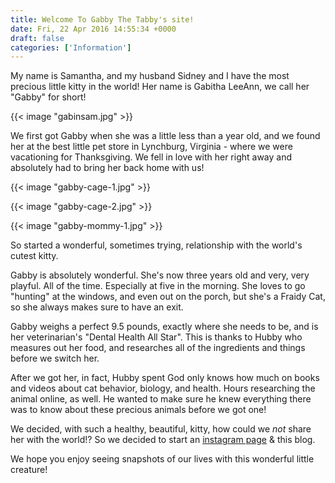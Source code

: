 ```yaml
---
title: Welcome To Gabby The Tabby's site!
date: Fri, 22 Apr 2016 14:55:34 +0000
draft: false
categories: ['Information']
---
```


My name is Samantha, and my husband Sidney and I have the most precious little kitty in the world! Her name is Gabitha LeeAnn, we call her "Gabby" for short!

{{< image "gabinsam.jpg" >}}

We first got Gabby when she was a little less than a year old, and we found her at the best little pet store in Lynchburg, Virginia - where we were vacationing for Thanksgiving. We fell in love with her right away and absolutely had to bring her back home with us!

{{< image "gabby-cage-1.jpg" >}}

{{< image "gabby-cage-2.jpg" >}}

{{< image "gabby-mommy-1.jpg" >}}    

So started a wonderful, sometimes trying, relationship with the world's cutest kitty.

Gabby is absolutely wonderful. She's now three years old and very, very playful. All of the time. Especially at five in the morning. She loves to go "hunting" at the windows, and even out on the porch, but she's a Fraidy Cat, so she always makes sure to have an exit.

Gabby weighs a perfect 9.5 pounds, exactly where she needs to be, and is her veterinarian's "Dental Health All Star". This is thanks to Hubby who measures out her food, and researches all of the ingredients and things before we switch her.

After we got her, in fact, Hubby spent God only knows how much on books and videos about cat behavior, biology, and health. Hours researching the animal online, as well. He wanted to make sure he knew everything there was to know about these precious animals before we got one!

We decided, with such a healthy, beautiful, kitty, how could we _not_ share her with the world!? So we decided to start an [instagram page](https://www.instagram.com/gabby.the.tabby/) & this blog.

We hope you enjoy seeing snapshots of our lives with this wonderful little creature!